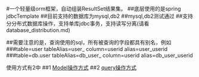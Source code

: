 

#一个轻量级orm框架，自动组装ResultSet结果集。
##底层使用的是spring jdbcTemplate
##目前支持的数据库为mysql,db2
##mysql,db2测试通过
##支持分分布式数据库操作，支持单库jdbc事务，支持读写分离(请看database_distribution.md)

##需要注意的是，查询使用的sql，所有被查询的字段都具有别名，例如 
###table=user tableAlias=user_ column=userid alias=user_userid
###table=db.user tableAlias=db_user_ column=userid alias=db_user_userid

使用方式有2中
##1 [Model操作方式](https://github.com/akwei/halo-query/blob/master/README_model.md "Model操作方式")
##2 [query操作方式](https://github.com/akwei/halo-query/blob/master/README_normal.md "query操作方式")

